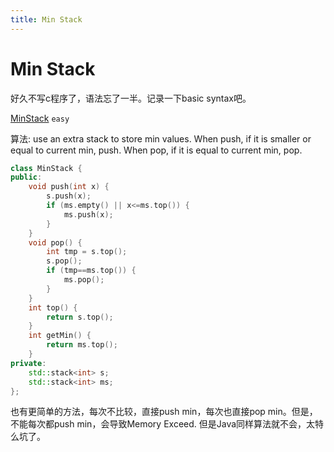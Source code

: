 ```yaml
---
title: Min Stack
---
```

# Min Stack

好久不写c程序了，语法忘了一半。记录一下basic syntax吧。

[MinStack](https://oj.leetcode.com/problems/min-stack/) `easy`

算法: use an extra stack to store min values.
When push, if it is smaller or equal to current min, push.
When pop, if it is equal to current min, pop.

```cpp
class MinStack {
public:
    void push(int x) {
        s.push(x);
        if (ms.empty() || x<=ms.top()) {
            ms.push(x);
        }
    }
    void pop() {
        int tmp = s.top();
        s.pop();
        if (tmp==ms.top()) {
            ms.pop();
        }
    }
    int top() {
        return s.top();
    }
    int getMin() {
        return ms.top();
    }
private:
    std::stack<int> s;
    std::stack<int> ms;
};
```

也有更简单的方法，每次不比较，直接push min，每次也直接pop min。但是，
不能每次都push min，会导致Memory Exceed. 但是Java同样算法就不会，太特么坑了。
